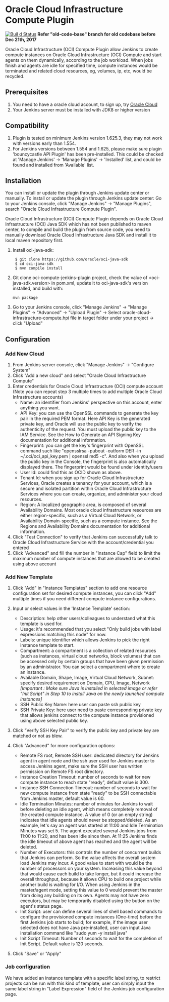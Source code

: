 # Oracle Cloud Infrastructure Compute Plugin
[![Buil d Status](https://travis-ci.org/oracle/oci-compute-jenkins-plugin.svg?branch=master)](https://travis-ci.org/oracle/oci-compute-jenkins-plugin)
**Refer "old-code-base" branch for old codebase before Dec 21th, 2017**

Oracle Cloud Infrastructure (OCI) Compute Plugin allow Jenkins to create compute instances on Oracle Cloud Infrastructure (OCI) Compute and start agents on them dynamically, according to the job workload. When jobs finish and agents are idle for specified time, compute instances would be terminated and related cloud resources, eg, volumes, ip, etc,  would be recycled.  

## Prerequisites

1. You need to have a oracle cloud account, to sign up, try [Oracle Cloud](https://cloud.oracle.com/en_US/tryit)
2. Your Jenkins server must be installed with JDK8 or higher version

## Compatibility
1. Plugin is tested on minimum Jenkins version 1.625.3, they may not work with versions early than 1.554.
2. For Jenkins versions between 1.554 and 1.625, please make sure plugin 'bouncycastle API Plugin' has been pre-installed. This could be checked at 'Manage Jenkins' -> 'Manage Plugins' -> 'Installed' list, and could be found and installed from 'Available' list. 

## Installation
You can install or update the plugin through Jenkins update center or manually.
To install or update the plugin through Jenkins update center: Go to your Jenkins console, click "Manage Jenkins" -> "Manage Plugins", search "Oracle Cloud Infrastructure Compute Plugin".

Oracle Cloud Infrastructure (OCI) Compute Plugin depends on Oracle Cloud Infrastructure (OCI) Java SDK which has not been published to maven center, to compile and build the plugin from source code, you need to manually download Oracle Cloud Infrastructure Java SDK and install it to local maven repository first.

1. Install oci-java-sdk:
   ```
    $ git clone https://github.com/oracle/oci-java-sdk
    $ cd oci-java-sdk
    $ mvn compile install
   ```
2. Git clone oci-compute-jenkins-plugin project, check the value of <oci-java-sdk.version> in pom.xml, update it to oci-java-sdk's version installed, and build with:
   ```
   mvn package
   ```
3. Go to your Jenkins console, click "Manage Jenkins" -> "Manage Plugins" -> "Advanced" -> "Upload Plugin" -> Select oracle-cloud-infrastructure-compute.hpi file in target folder under your project -> click "Upload"


## Configuration 

### Add New Cloud
1. From Jenkins server console, click "Manage Jenkins" -> "Configure System"
2. Click "Add a new cloud" and select "Oracle Cloud Infrastructure Compute"
3. Enter credentials for Oracle Cloud Infrastructure (OCI) compute account (Note you can repeat step 3 multiple times to add multiple Oracle Cloud Infrastructure accounts)
   - Name: an identifier from Jenkins' perspective on this account, enter anything you want.
   - API Key: you can use the OpenSSL commands to generate the key pair in the required PEM format. Here API Key is the generated private key, and Oracle will use the public key to verify the authenticity of the request. You must upload the public key to the IAM Service. See the How to Generate an API Signing Key documentation for additional information.
   - Fingerprint: you can get the key's fingerprint with OpenSSL command such like "opensslrsa -pubout -outform DER -in ~/.oci/oci_api_key.pem | openssl md5 -c". And also when you upload the public key in the Console, the fingerprint is also automatically displayed there. The fingerprint would be found under identity/users
   - User Id: could find this as OCID shown as above.
   - Tenant Id: when you sign up for Oracle Cloud Infrastructure Services, Oracle creates a tenancy for your account, which is a secure and isolated partition within Oracle Cloud Infrastructure Services where you can create, organize, and administer your cloud resources.
   - Region: A localized geographic area, is composed of several Availability Domains. Most oracle cloud infrastructure resources are either region-specific, such as a Virtual Cloud Network, or Availability Domain-specific, such as a compute instance. See the Regions and Availability Domains documentation for additional information.
4. Click "Test Connection" to verify that Jenkins can successfully talk to Oracle Cloud Infrastructure Service with the account/credential you entered
5. Click "Advanced" and fill the number in "Instance Cap" field to limit the maximum number of compute instances that are allowed to be created using above account

### Add New Template
1. Click "Add" in "Instance Templates" section to add one resource configuration set for desired compute instances, you can click "Add" multiple times if you need different compute instance configurations.

2. Input or select values in the 'Instance Template' section:
   - Description: help other users/colleagues to understand what this template is used for.
   - Usage: it's recommended that you select "Only build jobs with label expressions matching this node" for now.
   - Labels: unique identifier which allows Jenkins to pick the right instance template to start.
   - Compartment: a compartment is a collection of related resources (such as instances, virtual cloud networks, block volumes) that can be accessed only by certain groups that have been given permission by an administrator. You can select a compartment where to create an instance.
   - Available Domain, Shape, Image, Virtual Cloud Network, Subnet: specify desired requirement on Domain, CPU, Image, Network *[Important : Make sure Java is installed in selected image or refer "Init Script" in Step 10 to install Java on the newly launched compute instances]*
   - SSH Public Key Name: here user can paste ssh public key
   - SSH Private Key: here user need to paste corresponding private key that allows jenkins connect to the compute instance provisioned using above selected public key.

4. Click "Verify SSH Key Pair" to verify the public key and private key are matched or not as blew.

5. Click "Advanced" for more configuration options:
   - Remote FS root, Remote SSH user: dedicated directory for Jenkins agent in agent node and the ssh user used for Jenkins master to access Jenkins agent, make sure the SSH user has written permission on Remote FS root directory.
   - Instance Creation Timeout: number of seconds to wait for new compute instance to reach state "ready", default value is 300. 
   - Instance SSH Connection Timeout: number of seconds to wait for new compute instance from state "ready" to be SSH connectable from Jenkins master, default value is 60.
   - Idle Termination Minutes: number of minutes for Jenkins to wait before deleting an idle agent, which means completely removal of the created compute instance. A value of 0 (or an empty string) indicates that idle agents should never be stopped/deleted. As an example, let's say an agent was started at 11:00 and Idle Termination Minutes was set 5. The agent executed several Jenkins jobs from 11:00 to 11:20, and has been idle since then. At 11:25 Jenkins finds the idle timeout of above agent has reached and the agent will be deleted. 
   - Number of Executors: this controls the number of concurrent builds that Jenkins can perform. So the value affects the overall system load Jenkins may incur. A good value to start with would be the number of processors on your system.
Increasing this value beyond that would cause each build to take longer, but it could increase the overall throughput, because it allows CPU to build one project while another build is waiting for I/O.
When using Jenkins in the master/agent mode, setting this value to 0 would prevent the master from doing any building on its own. Agents may not have zero executors, but may be temporarily disabled using the button on the agent's status page.
   - Init Script: user can define several lines of shell based commands to configure the provisioned compute instances (One-time) before the first Jenkins job starts to build; for example, if the image user selected does not have Java pre-installed, user can input Java installation command like "sudo yum -y install java"
   - Init Script Timeout: Number of seconds to wait for the completion of Init Script. Default value is 120 seconds.

6. Click "Save" or "Apply"

### Job configuration
We have added an instance template with a specific label string, to restrict projects can be run with this kind of template, user can simply input the same label string in "Label Expression"  field of  the Jenkins job configuration page.

